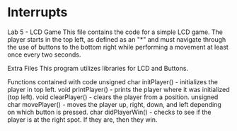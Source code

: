 Interrupts
==========
Lab 5 - LCD Game
This file contains the code for a simple LCD game. The player starts in the top left, as defined as an "*" and must navigate through the use of buttons to the bottom right while performing a movement at least once every two seconds.

Extra Files
This program utilizes libraries for LCD and Buttons.

Functions contained with code
unsigned char initPlayer() - initializes the player in top left.
void printPlayer() - prints the player where it was initialized (top left).
void clearPlayer() - clears the player from a position.
unsigned char movePlayer() - moves the player up, right, down, and left depending on which button is pressed. 
char didPlayerWin() - checks to see if the player is at the right spot. If they are, then they win. 
